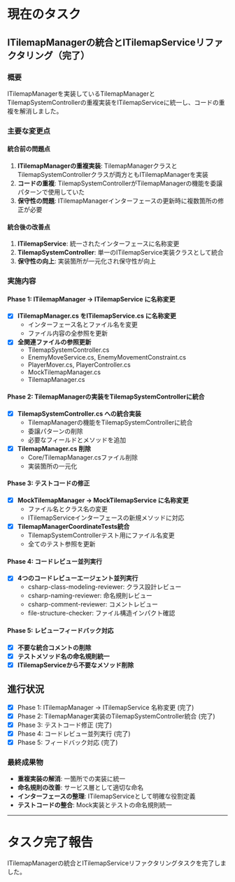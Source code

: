 # 現在のタスク

## ITilemapManagerの統合とITilemapServiceリファクタリング（完了）

### 概要
ITilemapManagerを実装しているTilemapManagerとTilemapSystemControllerの重複実装をITilemapServiceに統一し、コードの重複を解消しました。

### 主要な変更点

#### 統合前の問題点
1. **ITilemapManagerの重複実装**: TilemapManagerクラスとTilemapSystemControllerクラスが両方ともITilemapManagerを実装
2. **コードの重複**: TilemapSystemControllerがTilemapManagerの機能を委譲パターンで使用していた
3. **保守性の問題**: ITilemapManagerインターフェースの更新時に複数箇所の修正が必要

#### 統合後の改善点
1. **ITilemapService**: 統一されたインターフェースに名称変更
2. **TilemapSystemController**: 単一のITilemapService実装クラスとして統合
3. **保守性の向上**: 実装箇所が一元化され保守性が向上

### 実施内容

#### Phase 1: ITilemapManager → ITilemapService に名称変更
- [x] **ITilemapManager.cs をITilemapService.cs に名称変更**
  - インターフェース名とファイル名を変更
  - ファイル内容の全参照を更新
- [x] **全関連ファイルの参照更新**
  - TilemapSystemController.cs
  - EnemyMoveService.cs, EnemyMovementConstraint.cs  
  - PlayerMover.cs, PlayerController.cs
  - MockTilemapManager.cs
  - TilemapManager.cs

#### Phase 2: TilemapManagerの実装をTilemapSystemControllerに統合
- [x] **TilemapSystemController.cs への統合実装**
  - TilemapManagerの機能をTilemapSystemControllerに統合
  - 委譲パターンの削除
  - 必要なフィールドとメソッドを追加
- [x] **TilemapManager.cs 削除**
  - Core/TilemapManager.csファイル削除
  - 実装箇所の一元化

#### Phase 3: テストコードの修正
- [x] **MockTilemapManager → MockTilemapService に名称変更**
  - ファイル名とクラス名の変更
  - ITilemapServiceインターフェースの新規メソッドに対応
- [x] **TilemapManagerCoordinateTests統合**
  - TilemapSystemControllerテスト用にファイル名変更
  - 全てのテスト参照を更新

#### Phase 4: コードレビュー並列実行
- [x] **4つのコードレビューエージェント並列実行**
  - csharp-class-modeling-reviewer: クラス設計レビュー
  - csharp-naming-reviewer: 命名規則レビュー  
  - csharp-comment-reviewer: コメントレビュー
  - file-structure-checker: ファイル構造インパクト確認

#### Phase 5: レビューフィードバック対応
- [x] **不要な統合コメントの削除**
- [x] **テストメソッド名の命名規則統一**
- [x] **ITilemapServiceから不要なメソッド削除**

## 進行状況
- [x] Phase 1: ITilemapManager → ITilemapService 名称変更 (完了)
- [x] Phase 2: TilemapManager実装のTilemapSystemController統合 (完了)
- [x] Phase 3: テストコード修正 (完了)
- [x] Phase 4: コードレビュー並列実行 (完了)
- [x] Phase 5: フィードバック対応 (完了)

### 最終成果物
- **重複実装の解消**: 一箇所での実装に統一 
- **命名規則の改善**: サービス層として適切な命名
- **インターフェースの整理**: ITilemapServiceとして明確な役割定義
- **テストコードの整合**: Mock実装とテストの命名規則統一

---

# タスク完了報告
ITilemapManagerの統合とITilemapServiceリファクタリングタスクを完了しました。
